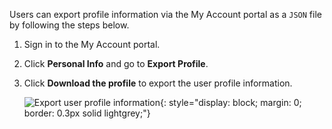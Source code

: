 <!-- markdownlint-disable-next-line -->
Users can export profile information via the My Account portal as a `JSON` file by following the steps below.

1. Sign in to the My Account portal.

2. Click **Personal Info** and go to **Export Profile**.

3. Click **Download the profile** to export the user profile information.

    ![Export user profile information]({{base_path}}/assets/img/guides/organization/self-service/myaccount/export-user-information.png){: style="display: block; margin: 0; border: 0.3px solid lightgrey;"}